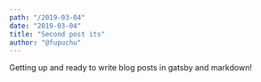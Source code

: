 ```yaml
---
path: "/2019-03-04"
date: "2019-03-04"
title: "Second post its"
author: "@fupuchu"
---
```


Getting up and ready to write blog posts in gatsby and markdown!
